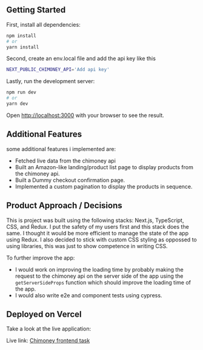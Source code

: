 ## Getting Started

First, install all dependencies:

```bash
npm install
# or
yarn install
```

Second, create an env.local file and add the api key like this

```bash
NEXT_PUBLIC_CHIMONEY_API='Add api key'
```

Lastly, run the development server:

```bash
npm run dev
# or
yarn dev
```

Open [http://localhost:3000](http://localhost:3000) with your browser to see the result.

## Additional Features
some additional features i implemented are:
- Fetched live data from the chimoney api
- Built an Amazon-like landing/product list page to display products from the chimoney api.
- Built a Dummy checkout confirmation page.
- Implemented a custom pagination to display the products in sequence.

## Product Approach / Decisions
This is project was built using the following stacks: Next.js, TypeScript, CSS, and Redux.
I put the safety of my users first and this stack does the same. I thought it would be more
efficient to manage the state of the app using Redux. I also decided to stick with custom CSS
styling as oppossed to using libraries, this was just to show competence in writing CSS.

To further improve the app: 
- I would work on improving the loading time by probably making the request to the chimoney api 
on the server side of the app using the ```getServerSideProps``` function which should 
improve the loading time of the app. 
- I would also write e2e and component tests using cypress.


## Deployed on Vercel
Take a look at the live application:

Live link: [Chimoney frontend task](https://chimoney-frontend-task.vercel.app/)
